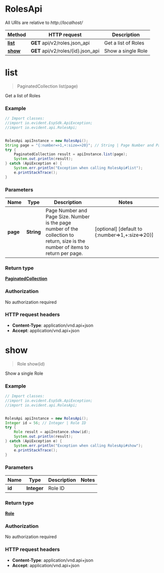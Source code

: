 # RolesApi

All URIs are relative to *http://localhost/*

Method | HTTP request | Description
------------- | ------------- | -------------
[**list**](RolesApi.md#list) | **GET** api/v2/roles.json_api | Get a list of Roles
[**show**](RolesApi.md#show) | **GET** api/v2/roles/{id}.json_api | Show a single Role


<a name="list"></a>
# **list**
> PaginatedCollection list(page)

Get a list of Roles



### Example
```java
// Import classes:
//import io.evident.EspSdk.ApiException;
//import io.evident.api.RolesApi;


RolesApi apiInstance = new RolesApi();
String page = "{:number=>1,+:size=>20}"; // String | Page Number and Page Size.  Number is the page number of the collection to return, size is the number of items to return per page.
try {
    PaginatedCollection result = apiInstance.list(page);
    System.out.println(result);
} catch (ApiException e) {
    System.err.println("Exception when calling RolesApi#list");
    e.printStackTrace();
}
```

### Parameters

Name | Type | Description  | Notes
------------- | ------------- | ------------- | -------------
 **page** | **String**| Page Number and Page Size.  Number is the page number of the collection to return, size is the number of items to return per page. | [optional] [default to {:number&#x3D;&gt;1,+:size&#x3D;&gt;20}]

### Return type

[**PaginatedCollection**](PaginatedCollection.md)

### Authorization

No authorization required

### HTTP request headers

 - **Content-Type**: application/vnd.api+json
 - **Accept**: application/vnd.api+json

<a name="show"></a>
# **show**
> Role show(id)

Show a single Role



### Example
```java
// Import classes:
//import io.evident.EspSdk.ApiException;
//import io.evident.api.RolesApi;


RolesApi apiInstance = new RolesApi();
Integer id = 56; // Integer | Role ID
try {
    Role result = apiInstance.show(id);
    System.out.println(result);
} catch (ApiException e) {
    System.err.println("Exception when calling RolesApi#show");
    e.printStackTrace();
}
```

### Parameters

Name | Type | Description  | Notes
------------- | ------------- | ------------- | -------------
 **id** | **Integer**| Role ID |

### Return type

[**Role**](Role.md)

### Authorization

No authorization required

### HTTP request headers

 - **Content-Type**: application/vnd.api+json
 - **Accept**: application/vnd.api+json


